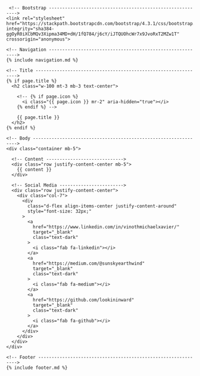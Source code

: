 <!DOCTYPE html>
<html>
  <head>
    <meta charset="UTF-8">
    <meta http-equiv="X-UA-Compatible" content="IE=edge,chrome=1">
    <meta name="viewport" content="width=device-width,initial-scale=1">
    <title>Michael Xavier | lookininward.github.io</title>
    <meta name="author" content="Michael Xavier">
    <meta name="description" content="Software Developer's home page">
    <meta name="keywords" content="Michael, Xavier, Software, Developer">

     <!-- Bootstrap ---------------------------------------------------------->
    <link rel="stylesheet" href="https://stackpath.bootstrapcdn.com/bootstrap/4.3.1/css/bootstrap.min.css" integrity="sha384-ggOyR0iXCbMQv3Xipma34MD+dH/1fQ784/j6cY/iJTQUOhcWr7x9JvoRxT2MZw1T" crossorigin="anonymous">
  </head>

  <body>

    <!-- Navigation ---------------------------------------------------------->
    {% include navigation.md %}

    <!-- Title --------------------------------------------------------------->
    {% if page.title %}
      <h2 class="w-100 mt-3 mb-3 text-center">

        <!-- {% if page.icon %}
          <i class="{{ page.icon }} mr-2" aria-hidden="true"></i>
        {% endif %} -->

        {{ page.title }}
      </h2>
    {% endif %}

    <!-- Body ---------------------------------------------------------------->
    <div class="container mb-5">

      <!-- Content ----------------------------->
      <div class="row justify-content-center mb-5">
        {{ content }}
      </div>

      <!-- Social Media ------------------------>
      <div class="row justify-content-center">
        <div class="col-7">
          <div
            class="d-flex align-items-center justify-content-around"
            style="font-size: 32px;"
          >
            <a
              href="https://www.linkedin.com/in/vinothmichaelxavier/"
              target="_blank"
              class="text-dark"
            >
              <i class="fab fa-linkedin"></i>
            </a>
            <a
              href="https://medium.com/@sunskyearthwind"
              target="_blank"
              class="text-dark"
            >
              <i class="fab fa-medium"></i>
            </a>
            <a
              href="https://github.com/lookininward"
              target="_blank"
              class="text-dark"
            >
              <i class="fab fa-github"></i>
            </a>
          </div>
        </div>
      </div>
    </div>

    <!-- Footer -------------------------------------------------------------->
    {% include footer.md %}

  </body>
</html>